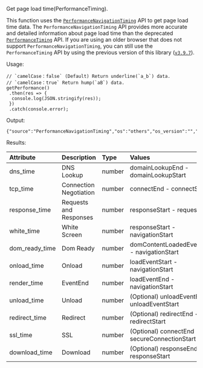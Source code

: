 Get page load time(PerformanceTiming).

This function uses the [`PerformanceNavigationTiming`](https://developer.mozilla.org/en-US/docs/Web/API/PerformanceNavigationTiming) API to get page load time data.
The `PerformanceNavigationTiming` API provides more accurate and detailed information about page load time than the deprecated [`PerformanceTiming`](https://developer.mozilla.org/en-US/docs/Web/API/PerformanceTiming) API.
If you are using an older browser that does not support `PerformanceNavigationTiming`, you can still use the `PerformanceTiming` API by using the previous version of this library ([`v3.9.7`](https://www.npmjs.com/package/mazey/v/3.9.7)).

Usage:

```
// `camelCase：false` (Default) Return underline(`a_b`) data.
// `camelCase：true` Return hump(`aB`) data.
getPerformance()
 .then(res => {
  console.log(JSON.stringify(res));
 })
 .catch(console.error);
```

Output:

```
{"source":"PerformanceNavigationTiming","os":"others","os_version":"","device_type":"pc","network":"4g","screen_direction":"","unload_time":0,"redirect_time":0,"dns_time":0,"tcp_time":0,"ssl_time":0,"response_time":2,"download_time":2,"first_paint_time":288,"first_contentful_paint_time":288,"dom_ready_time":0,"onload_time":0,"white_time":0,"render_time":0,"decoded_body_size":718,"encoded_body_size":718}
```

Results:

| Attribute | Description | Type | Values |
| :------------ | :------------ | :------------ | :------------ |
| dns_time | DNS Lookup | number | domainLookupEnd - domainLookupStart |
| tcp_time | Connection Negotiation | number | connectEnd - connectStart |
| response_time | Requests and Responses | number | responseStart - requestStart |
| white_time | White Screen | number | responseStart - navigationStart |
| dom_ready_time | Dom Ready | number | domContentLoadedEventStart - navigationStart |
| onload_time | Onload | number | loadEventStart - navigationStart |
| render_time | EventEnd | number | loadEventEnd -navigationStart |
| unload_time | Unload | number | (Optional) unloadEventEnd - unloadEventStart |
| redirect_time | Redirect | number | (Optional) redirectEnd - redirectStart |
| ssl_time | SSL | number | (Optional) connectEnd - secureConnectionStart |
| download_time | Download | number | (Optional) responseEnd - responseStart |